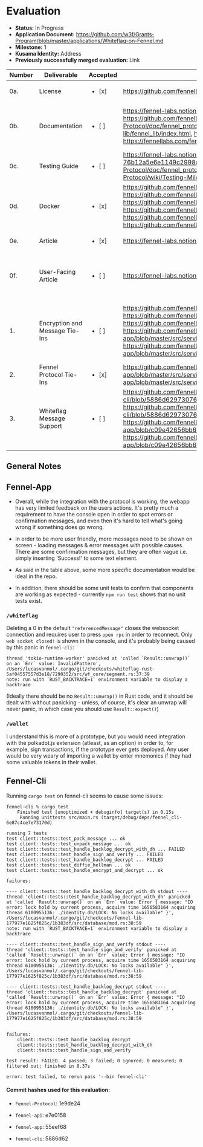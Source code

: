 # Evaluation

- **Status:** In Progress
- **Application Document:** https://github.com/w3f/Grants-Program/blob/master/applications/Whiteflag-on-Fennel.md 
- **Milestone:** 1
- **Kusama Identity:** Address
- **Previously successfully merged evaluation:** Link

| Number | Deliverable | Accepted | Link | Evaluation Notes |
| ------ | ----------- | -------- | ---- |----------------- |
| 0a. | License |<ul><li>[x] </li></ul>| https://github.com/fennelLabs/Fennel-Protocol/blob/main/LICENSE | Unlicense | 
| 0b. | Documentation |<ul><li>[ ] </li></ul>| https://fennel-labs.notion.site/Grant-2-d6f134a5b65f4556823ae648e3b68e68, https://github.com/fennelLabs/Fennel-Protocol/wiki, https://fennellabs.com/Fennel-Protocol/doc/fennel_protocol_runtime/index.html, https://fennellabs.com/fennel-lib/fennel_lib/index.html, https://fennellabs.com/fennel-cli/fennel_cli/, https://fennellabs.com/fennel-server/fennel_server/ | The documentation listed here is more so for the previous grants, whereas the documentation on e.g. https://github.com/fennelLabs/fennel-app is just the default text generated by [create-react-app](https://github.com/facebook/create-react-app) | 
| 0c.  | Testing Guide |<ul><li>[ ] </li></ul>| https://fennel-labs.notion.site/Grant-2-Milestone-1-Testing-Guide-76b12a5e6e1149c2998d3e723cbaeb09, https://fennellabs.com/Fennel-Protocol/doc/fennel_protocol_runtime/index.html, https://github.com/fennelLabs/Fennel-Protocol/wiki/Testing-Milestone-3 | Some issues with automated testing of `fennel-app` & `fennel-cli`, see general notes | 
| 0d. | Docker |<ul><li>[x] </li></ul>| https://github.com/fennelLabs/Fennel-Protocol/blob/main/Dockerfile, https://github.com/fennelLabs/fennel-lib/blob/master/Dockerfile, https://github.com/fennelLabs/fennel-cli/blob/master/Dockerfile, https://github.com/fennelLabs/fennel-server/blob/master/Dockerfile, https://github.com/fennelLabs/fennel-api/blob/master/Dockerfile, https://github.com/fennelLabs/fennel-api/blob/master/Dockerfile | Initial issues with docker were quickly resolved by the team | 
| 0e. | Article |<ul><li>[x] </li></ul>| https://fennel-labs.notion.site/Fennel-Platform-ac95115aea7542c8bae06a168e314042 | Announcement article of webapp prototype. |
| 0f. | User-Facing Article |<ul><li>[ ] </li></ul>| https://fennel-labs.notion.site/User-Guide-064b8c8de58f4e2a8206b3c5229fecc9 | I think this article could use some more information and walkthrough of how to use the app and confirm everything is working, by sending a message to oneself and finding it in the inbox, for example. |
| 1. | Encryption and Message Tie-Ins |<ul><li>[ ] </li></ul>| https://github.com/fennelLabs/fennel-app, https://github.com/fennelLabs/fennel-api, https://github.com/fennelLabs/fennel-app/blob/master/src/services/rpc.service.js#L201, https://github.com/fennelLabs/fennel-app/blob/master/src/services/MessageAPI/index.js, https://github.com/fennelLabs/fennel-app/blob/master/src/services/ContactsManager.service.js, https://github.com/fennelLabs/fennel-app/blob/master/src/services/MessageEncryptionIndicatorsManager.service.js | Identity creation, key generation, and unencrypted message send/receive are working on the frontend. However, the `manage contacts` tab seems a bit unclear - keypairs generated by the user automatically get added, but how can the user add or delete contacts themselves? |
| 2. | Fennel Protocol Tie-Ins |<ul><li>[x] </li></ul>| https://github.com/fennelLabs/Fennel-Protocol, https://github.com/fennelLabs/fennel-app/blob/master/src/services/Node/index.js, https://github.com/fennelLabs/fennel-app/blob/master/src/services/KeyManager/index.js | |
| 3. | Whiteflag Message Support |<ul><li>[ ] </li></ul>| https://github.com/fennelLabs/whiteflag-rust, https://github.com/fennelLabs/fennel-cli/blob/5886d6297307624c89fc258c3dd75c64b08ef712/src/fennel_rpc/mod.rs#L86, https://github.com/fennelLabs/fennel-cli/blob/5886d6297307624c89fc258c3dd75c64b08ef712/src/fennel_rpc/mod.rs#L92, https://github.com/fennelLabs/fennel-app/blob/c09e42656bb6f906c8493307b49b0dcdc4526b58/src/services/rpc.service.js#L191, https://github.com/fennelLabs/fennel-app/blob/c09e42656bb6f906c8493307b49b0dcdc4526b58/src/services/rpc.service.js#L201 | This works with normal inputs, but malformed inputs will error silently and cause the websocket to clause (more info in general notes) |



## General Notes

## Fennel-App

* Overall, while the integration with the protocol is working, the webapp has very limited feedback on the users actions. It's pretty much a requirement to have the console open in order to spot errors or confirmation messages, and even then it's hard to tell what's going wrong if something does go wrong.

* In order to be more user friendly, more messages need to be shown on screen - loading messages & error messages with possible causes. There are some confirmation messages, but they are often vague i.e. simply inserting 'Success!' to some text element.

* As said in the table above, some more specific documentation would be ideal in the repo.

* In addition, there should be some unit tests to confirm that components are working as expected - currently `npm run test` shows that no unit tests exist.


### `/whiteflag`


Deleting a 0 in the default `"referencedMessage"` closes the websocket connection and requires user to press `open rpc` in order to reconnect. Only `web socket closed!` is shown in the console, and it's probably being caused by this panic in `fennel-cli`:

```
thread 'tokio-runtime-worker' panicked at 'called `Result::unwrap()` on an `Err` value: InvalidPattern', /Users/lucasvanmol/.cargo/git/checkouts/whiteflag-rust-5af04557557d3e18/7290352/src/wf_core/segment.rs:37:39
note: run with `RUST_BACKTRACE=1` environment variable to display a backtrace
```

(Ideally there should be no `Result::unwrap()` in Rust code, and it should be dealt with without panicking - unless, of course, it's clear an unwrap will never panic, in which case you should use `Result::expect()`)

### `/wallet`

I understand this is more of a prototype, but you would need integration with the polkadot.js extension (atleast, as an option) in order to, for example, sign transactions, if the prototype ever gets deployed. Any user would be very weary of importing a wallet by enter mnemonics if they had some valuable tokens in their wallet.

## Fennel-Cli

Running `cargo test` on fennel-cli seems to cause some issues:

```
fennel-cli % cargo test                 
    Finished test [unoptimized + debuginfo] target(s) in 0.15s
     Running unittests src/main.rs (target/debug/deps/fennel_cli-6e87c4ce7e73170d)

running 7 tests
test client::tests::test_pack_message ... ok
test client::tests::test_unpack_message ... ok
test client::tests::test_handle_backlog_decrypt_with_dh ... FAILED
test client::tests::test_handle_sign_and_verify ... FAILED
test client::tests::test_handle_backlog_decrypt ... FAILED
test client::tests::test_diffie_hellman ... ok
test client::tests::test_handle_encrypt_and_decrypt ... ok

failures:

---- client::tests::test_handle_backlog_decrypt_with_dh stdout ----
thread 'client::tests::test_handle_backlog_decrypt_with_dh' panicked at 'called `Result::unwrap()` on an `Err` value: Error { message: "IO error: lock hold by current process, acquire time 1656583164 acquiring thread 6100955136: ./identity.db/LOCK: No locks available" }', /Users/lucasvanmol/.cargo/git/checkouts/fennel-lib-177977e1625f825c/1b383df/src/database/mod.rs:38:59
note: run with `RUST_BACKTRACE=1` environment variable to display a backtrace

---- client::tests::test_handle_sign_and_verify stdout ----
thread 'client::tests::test_handle_sign_and_verify' panicked at 'called `Result::unwrap()` on an `Err` value: Error { message: "IO error: lock hold by current process, acquire time 1656583164 acquiring thread 6100955136: ./identity.db/LOCK: No locks available" }', /Users/lucasvanmol/.cargo/git/checkouts/fennel-lib-177977e1625f825c/1b383df/src/database/mod.rs:38:59

---- client::tests::test_handle_backlog_decrypt stdout ----
thread 'client::tests::test_handle_backlog_decrypt' panicked at 'called `Result::unwrap()` on an `Err` value: Error { message: "IO error: lock hold by current process, acquire time 1656583164 acquiring thread 6100955136: ./identity.db/LOCK: No locks available" }', /Users/lucasvanmol/.cargo/git/checkouts/fennel-lib-177977e1625f825c/1b383df/src/database/mod.rs:38:59


failures:
    client::tests::test_handle_backlog_decrypt
    client::tests::test_handle_backlog_decrypt_with_dh
    client::tests::test_handle_sign_and_verify

test result: FAILED. 4 passed; 3 failed; 0 ignored; 0 measured; 0 filtered out; finished in 0.37s

error: test failed, to rerun pass '--bin fennel-cli'
```


#### Commit hashes used for this evaluation:

* `Fennel-Protocol`: 1e9de24

* `fennel-api`: e7e0158

* `fennel-app`: 55eef68

* `fennel-cli`: 5886d62